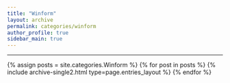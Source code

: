 ```yaml
---
title: "Winform"
layout: archive
permalink: categories/winform
author_profile: true
sidebar_main: true
---
```


<!-- 공백이 포함되어 있는 카테고리 이름의 경우 site.categories['a b c'] 이런식으로! -->

***

{% assign posts = site.categories.Winform %}
{% for post in posts %} {% include archive-single2.html type=page.entries_layout %} {% endfor %}